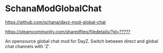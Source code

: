 # SchanaModGlobalChat

<https://github.com/schana/dayz-mod-global-chat>

<https://steamcommunity.com/sharedfiles/filedetails/?id=?????>

An opensource global chat mod for DayZ. Switch between direct and global chat channels with 'Z'.
